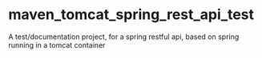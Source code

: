 # maven_tomcat_spring_rest_api_test
A test/documentation project, for a spring restful api, based on spring running in a tomcat container
